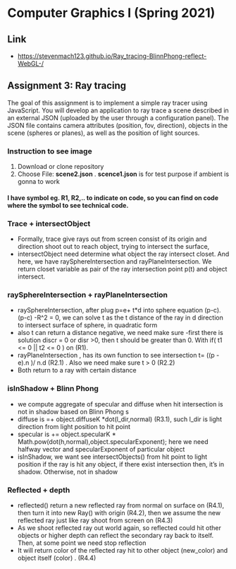 # Computer Graphics I (Spring 2021)
## Link
 - https://stevenmach123.github.io/Ray_tracing-BlinnPhong-reflect-WebGL-/

## Assignment 3: Ray tracing
The goal of this assignment is to implement a simple ray tracer using JavaScript. You will develop an application to ray trace a scene described in an external JSON (uploaded by the user through a configuration panel). The JSON file contains camera attributes (position, fov, direction), objects in the scene (spheres or planes), as well as the position of light sources.


### Instruction to see image  
  1. Download or clone repository
  2. Choose File: **scene2.json** .  **scence1.json** is for test purpose if ambient is gonna to work 
#### I have symbol eg. R1, R2,.. to indicate on code, so you can find on code where the symbol to see technical code. 

### Trace  + intersectObject
 + Formally, trace give  rays out from screen consist of its origin and direction shoot out to reach object, trying to intersect the surface, 
 + intersectObject need determine what object the ray intersect closet. And here, we have raySphereIntersection and rayPlaneIntersection. We return closet variable as pair of the ray intersection point p(t) and object intersect. 


### raySphereIntersection + rayPlaneIntersection 
  + raySphereIntersection, after plug p=e+ t*d  into sphere equation  (p-c).(p-c) -R^2 = 0, we can solve t as the t distance of the ray in d direction to intersect surface of sphere, in quadratic form 
  + also t can return a distance negative, we need make sure -first there is solution discr = 0 or disr >0, then t should be greater than 0. With if( t1 <= 0 || t2 <= 0 ) on (R1). 
  + rayPlaneIntersection , has its own function to see intersection t= ((p - e).n )/  n.d (R2.1) . Also we need make sure t  > 0 (R2.2)
  + Both return to a ray with certain distance

### isInShadow + Blinn Phong 
   + we compute aggregate of specular and diffuse when hit intersection is not in shadow based on Blinn Phong s
   + diffuse is  =+ object.diffuseK *dot(l_dir,normal) (R3.1), such l_dir is light direction from light position to hit point 
   + specular is   += object.specularK * Math.pow(dot(h,normal),object.specularExponent);  here we need halfway vector and specularExponent of particular object
   + isInShadow, we want see intersectObjects() from hit point to light position if the ray is hit any object, if there exist intersection then, it’s in shadow. Otherwise, not in shadow
 
### Reflected + depth 
  + reflected() return a new reflected ray from normal on surface on (R4.1), then turn it into new Ray() with origin (R4.2), then we assume the new reflected ray just like ray shoot from screen on (R4.3)
  + As we shoot reflected ray out world again, so reflected could hit other objects or higher depth can reflect the secondary ray back to itself. Then, at some point we need stop reflection 
  + It will return color of the reflected ray hit to other object (new_color) and  object itself (color) . (R4.4) 
